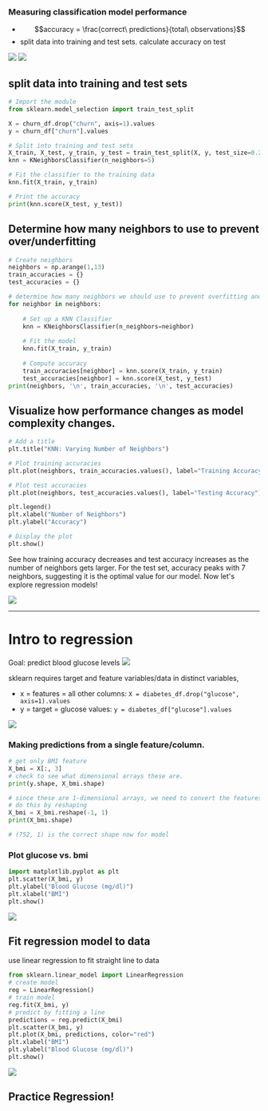 
### Measuring classification model performance

- $$accuracy = \frac{correct\ predictions}{total\ observations}$$
- split data into training and test sets.  calculate accuracy on test

![](/zz-img/20250202_13-51-01.png)
![](/zz-img/20250202_13-51-53.png)

## split data into training and test sets
``` python
# Import the module
from sklearn.model_selection import train_test_split

X = churn_df.drop("churn", axis=1).values
y = churn_df["churn"].values

# Split into training and test sets
X_train, X_test, y_train, y_test = train_test_split(X, y, test_size=0.2, random_state=42, stratify=y)
knn = KNeighborsClassifier(n_neighbors=5)

# Fit the classifier to the training data
knn.fit(X_train, y_train)

# Print the accuracy
print(knn.score(X_test, y_test))
```

## Determine how many neighbors to use to prevent over/underfitting
``` python
# Create neighbors
neighbors = np.arange(1,13)
train_accuracies = {}
test_accuracies = {}

# determine how many neighbors we should use to prevent overfitting and underfitting.  Loop through each of the neighbor values 1:13
for neighbor in neighbors:
  
	# Set up a KNN Classifier
	knn = KNeighborsClassifier(n_neighbors=neighbor)
  
	# Fit the model
	knn.fit(X_train, y_train)
  
	# Compute accuracy
	train_accuracies[neighbor] = knn.score(X_train, y_train)
	test_accuracies[neighbor] = knn.score(X_test, y_test)
print(neighbors, '\n', train_accuracies, '\n', test_accuracies)
```

## Visualize how performance changes as model complexity changes.  
``` python
# Add a title
plt.title("KNN: Varying Number of Neighbors")

# Plot training accuracies
plt.plot(neighbors, train_accuracies.values(), label="Training Accuracy")

# Plot test accuracies
plt.plot(neighbors, test_accuracies.values(), label="Testing Accuracy")

plt.legend()
plt.xlabel("Number of Neighbors")
plt.ylabel("Accuracy")

# Display the plot
plt.show()
```

See how training accuracy decreases and test accuracy increases as the number of neighbors gets larger. For the test set, accuracy peaks with 7 neighbors, suggesting it is the optimal value for our model. Now let's explore regression models!

![](/zz-img/20250203_17-50-23.png)

---

# Intro to regression

Goal: predict blood glucose levels
![](/zz-img/20250203_17-51-41.png)

sklearn requires target and feature variables/data in distinct variables, 
- x = features = all other columns: `X = diabetes_df.drop("glucose", axis=1).values`
- y = target = glucose values: `y = diabetes_df["glucose"].values`

![](/zz-img/20250203_17-58-02.png)

### Making predictions from a single feature/column. 

``` python
# get only BMI feature
X_bmi = X[:, 3]
# check to see what dimensional arrays these are.  
print(y.shape, X_bmi.shape)

# since these are 1-dimensional arrays, we need to convert the features 2D for sklearn
# do this by reshaping
X_bmi = X_bmi.reshape(-1, 1)
print(X_bmi.shape)

# (752, 1) is the correct shape now for model 
```

### Plot glucose vs. bmi

```python
import matplotlib.pyplot as plt
plt.scatter(X_bmi, y)
plt.ylabel("Blood Glucose (mg/dl)")
plt.xlabel("BMI")
plt.show() 
```
![](/zz-img/20250203_18-04-13.png)

## Fit regression model to data
use linear regression to fit straight line to data
``` python
from sklearn.linear_model import LinearRegression
# create model
reg = LinearRegression()
# train model
reg.fit(X_bmi, y)
# predict by fitting a line
predictions = reg.predict(X_bmi)
plt.scatter(X_bmi, y)
plt.plot(X_bmi, predictions, color="red")
plt.xlabel("BMI")
plt.ylabel("Blood Glucose (mg/dl)")
plt.show()
```
![](/zz-img/20250203_18-07-29.png)

## Practice Regression! 

